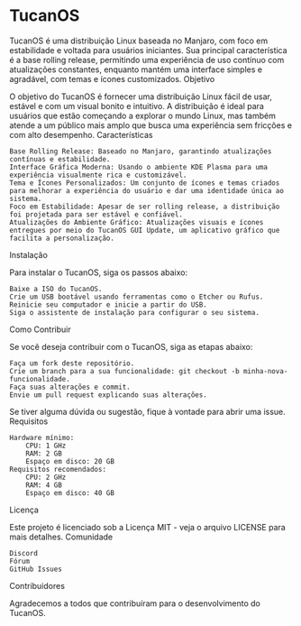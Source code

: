 # TucanOS

TucanOS é uma distribuição Linux baseada no Manjaro, com foco em estabilidade e voltada para usuários iniciantes. Sua principal característica é a base rolling release, permitindo uma experiência de uso contínuo com atualizações constantes, enquanto mantém uma interface simples e agradável, com temas e ícones customizados.
Objetivo

O objetivo do TucanOS é fornecer uma distribuição Linux fácil de usar, estável e com um visual bonito e intuitivo. A distribuição é ideal para usuários que estão começando a explorar o mundo Linux, mas também atende a um público mais amplo que busca uma experiência sem fricções e com alto desempenho.
Características

    Base Rolling Release: Baseado no Manjaro, garantindo atualizações contínuas e estabilidade.
    Interface Gráfica Moderna: Usando o ambiente KDE Plasma para uma experiência visualmente rica e customizável.
    Tema e Ícones Personalizados: Um conjunto de ícones e temas criados para melhorar a experiência do usuário e dar uma identidade única ao sistema.
    Foco em Estabilidade: Apesar de ser rolling release, a distribuição foi projetada para ser estável e confiável.
    Atualizações do Ambiente Gráfico: Atualizações visuais e ícones entregues por meio do TucanOS GUI Update, um aplicativo gráfico que facilita a personalização.

Instalação

Para instalar o TucanOS, siga os passos abaixo:

    Baixe a ISO do TucanOS.
    Crie um USB bootável usando ferramentas como o Etcher ou Rufus.
    Reinicie seu computador e inicie a partir do USB.
    Siga o assistente de instalação para configurar o seu sistema.

Como Contribuir

Se você deseja contribuir com o TucanOS, siga as etapas abaixo:

    Faça um fork deste repositório.
    Crie um branch para a sua funcionalidade: git checkout -b minha-nova-funcionalidade.
    Faça suas alterações e commit.
    Envie um pull request explicando suas alterações.

Se tiver alguma dúvida ou sugestão, fique à vontade para abrir uma issue.
Requisitos

    Hardware mínimo:
        CPU: 1 GHz
        RAM: 2 GB
        Espaço em disco: 20 GB
    Requisitos recomendados:
        CPU: 2 GHz
        RAM: 4 GB
        Espaço em disco: 40 GB

Licença

Este projeto é licenciado sob a Licença MIT - veja o arquivo LICENSE para mais detalhes.
Comunidade

    Discord
    Fórum
    GitHub Issues

Contribuidores

Agradecemos a todos que contribuíram para o desenvolvimento do TucanOS.
